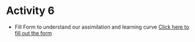 # Activity 6
- Fill Form to understand our assimilation and learning curve
[Click here to fill out the form](https://forms.gle/htKbQLtNzmtRb5y5L16)
